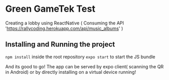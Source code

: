 # Green GameTek Test

Creating a lobby using ReactNative ( Consuming the API 'https://rallycoding.herokuapp.com/api/music_albums' )

## Installing and Running the project

```npm install``` inside the root repository
```expo start``` to start the JS bundle

And its good to go!
The app can be served by expo client( scanning the QR in Android) or by directly installing on a virtual device running! 
